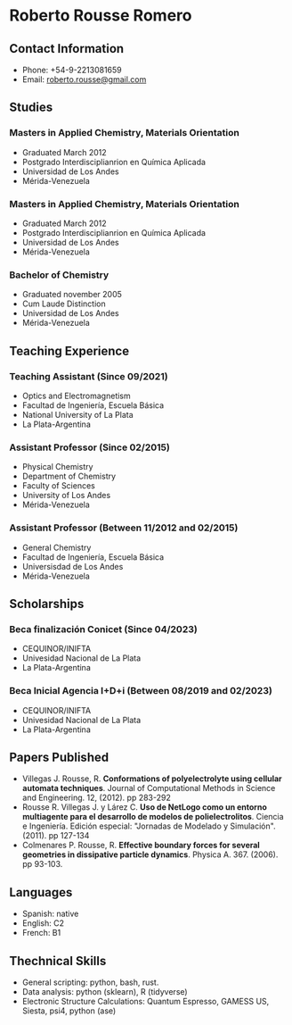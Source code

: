 # Roberto Rousse Romero

## Contact Information
- Phone: +54-9-2213081659
- Email: roberto.rousse@gmail.com

## Studies

### Masters in Applied Chemistry, Materials Orientation 
- Graduated March 2012
- Postgrado Interdisciplianrion en Química Aplicada
- Universidad de Los Andes
- Mérida-Venezuela

### Masters in Applied Chemistry, Materials Orientation 
- Graduated March 2012
- Postgrado Interdisciplianrion en Química Aplicada
- Universidad de Los Andes
- Mérida-Venezuela

### Bachelor of Chemistry 
- Graduated november 2005
- Cum Laude Distinction
- Universidad de Los Andes
- Mérida-Venezuela

## Teaching Experience
### Teaching Assistant (Since 09/2021)
- Optics and Electromagnetism
- Facultad de Ingeniería, Escuela Básica
- National University of La Plata
- La Plata-Argentina

### Assistant Professor  (Since 02/2015)
- Physical Chemistry
- Department of Chemistry
- Faculty of Sciences
- University of Los Andes
- Mérida-Venezuela

### Assistant Professor (Between 11/2012 and 02/2015)
- General Chemistry
- Facultad de Ingeniería, Escuela Básica
- Universisdad de Los Andes
- Mérida-Venezuela

## Scholarships

### Beca finalización Conicet (Since 04/2023)
- CEQUINOR/INIFTA
- Univesidad Nacional de La Plata
- La Plata-Argentina

### Beca Inicial Agencia I+D+i (Between 08/2019 and 02/2023)
- CEQUINOR/INIFTA
- Univesidad Nacional de La Plata
- La Plata-Argentina

## Papers Published
- Villegas J. Rousse, R. **Conformations of polyelectrolyte using cellular automata techniques**. Journal of Computational Methods in Science and Engineering. 12, (2012). pp 283-292
- Rousse R. Villegas J. y Lárez C. **Uso de NetLogo como un entorno multiagente para el desarrollo de modelos de polielectrolitos**. Ciencia e Ingeniería. Edición especial: "Jornadas de Modelado y Simulación". (2011). pp 127-134
- Colmenares P. Rousse, R. **Effective boundary forces for several geometries in dissipative particle dynamics**. Physica A. 367. (2006). pp 93-103.

## Languages
- Spanish: native
- English: C2
- French: B1

## Thechnical Skills
- General scripting: python, bash, rust.
- Data analysis: python (sklearn), R (tidyverse)
- Electronic Structure Calculations: Quantum Espresso, GAMESS US, Siesta, psi4, python (ase)
